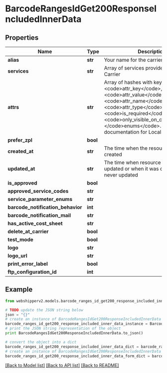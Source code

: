 # BarcodeRangesIdGet200ResponseIncludedInnerData


## Properties
Name | Type | Description | Notes
------------ | ------------- | ------------- | -------------
**alias** | **str** | Your name for the carrier | [optional] 
**services** | **str** | Array of services provided by this Carrier | [optional] 
**attrs** | **str** | Array of hashes with keys: &lt;code&gt;attr_key&lt;/code&gt;, &lt;code&gt;attr_value&lt;/code&gt;, &lt;code&gt;attr_name&lt;/code&gt;, &lt;code&gt;attr_type&lt;/code&gt;, &lt;code&gt;is_required&lt;/code&gt;, &lt;code&gt;only_visible_on_creation&lt;/code&gt;, &lt;/code&gt;enums&lt;/code&gt;. See       documentation for Local Attributes | [optional] 
**prefer_zpl** | **bool** |  | [optional] 
**created_at** | **str** | The time when the resource was created | [optional] [readonly] 
**updated_at** | **str** | The time when resource was last updated or when it was created if it was never updated | [optional] [readonly] 
**is_approved** | **bool** |  | [optional] 
**approved_service_codes** | **str** |  | [optional] 
**service_parameter_enums** | **str** |  | [optional] 
**barcode_notification_behavior** | **int** |  | [optional] 
**barcode_notification_mail** | **str** |  | [optional] 
**has_active_cost_sheet** | **str** |  | [optional] 
**delete_at_carrier** | **bool** |  | [optional] 
**test_mode** | **bool** |  | [optional] 
**logo** | **str** |  | [optional] 
**logo_url** | **str** |  | [optional] 
**print_error_label** | **bool** |  | [optional] 
**ftp_configuration_id** | **int** |  | [optional] 

## Example

```python
from webshipperv2.models.barcode_ranges_id_get200_response_included_inner_data import BarcodeRangesIdGet200ResponseIncludedInnerData

# TODO update the JSON string below
json = "{}"
# create an instance of BarcodeRangesIdGet200ResponseIncludedInnerData from a JSON string
barcode_ranges_id_get200_response_included_inner_data_instance = BarcodeRangesIdGet200ResponseIncludedInnerData.from_json(json)
# print the JSON string representation of the object
print BarcodeRangesIdGet200ResponseIncludedInnerData.to_json()

# convert the object into a dict
barcode_ranges_id_get200_response_included_inner_data_dict = barcode_ranges_id_get200_response_included_inner_data_instance.to_dict()
# create an instance of BarcodeRangesIdGet200ResponseIncludedInnerData from a dict
barcode_ranges_id_get200_response_included_inner_data_form_dict = barcode_ranges_id_get200_response_included_inner_data.from_dict(barcode_ranges_id_get200_response_included_inner_data_dict)
```
[[Back to Model list]](../README.md#documentation-for-models) [[Back to API list]](../README.md#documentation-for-api-endpoints) [[Back to README]](../README.md)


